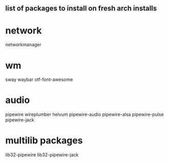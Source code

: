 ## list of packages to install on fresh arch installs

# network

networkmanager


# wm

sway
waybar
otf-font-awesome

# audio

pipewire
wireplumber
helvum
pipewire-audio
pipewire-alsa
pipewire-pulse
pipewire-jack

# multilib packages

lib32-pipewire
lib32-pipewire-jack
